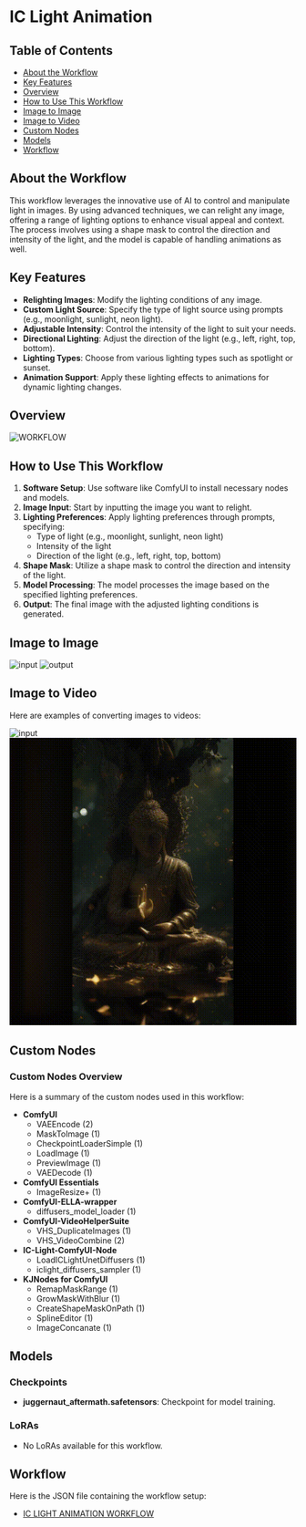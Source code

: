 ﻿# IC Light Animation

## Table of Contents
- [About the Workflow](#about-the-workflow)
- [Key Features](#key-features)
- [Overview](#overview)
- [How to Use This Workflow](#how-to-use-this-workflow)
- [Image to Image](#image-to-image)
- [Image to Video](#image-to-video)
- [Custom Nodes](#custom-nodes)
- [Models](#models)
- [Workflow](#workflow)

## About the Workflow
This workflow leverages the innovative use of AI to control and manipulate light in images. By using advanced techniques, we can relight any image, offering a range of lighting options to enhance visual appeal and context. The process involves using a shape mask to control the direction and intensity of the light, and the model is capable of handling animations as well.

## Key Features

- **Relighting Images**: Modify the lighting conditions of any image.
- **Custom Light Source**: Specify the type of light source using prompts (e.g., moonlight, sunlight, neon light).
- **Adjustable Intensity**: Control the intensity of the light to suit your needs.
- **Directional Lighting**: Adjust the direction of the light (e.g., left, right, top, bottom).
- **Lighting Types**: Choose from various lighting types such as spotlight or sunset.
- **Animation Support**: Apply these lighting effects to animations for dynamic lighting changes.

## Overview

![WORKFLOW](https://github.com/Jenisa-Merlin/IC-LIGHT-ANIMATION/blob/main/WORKFLOW.png)

## How to Use This Workflow
1. **Software Setup**: Use software like ComfyUI to install necessary nodes and models.
2. **Image Input**: Start by inputting the image you want to relight.
3. **Lighting Preferences**: Apply lighting preferences through prompts, specifying:
    - Type of light (e.g., moonlight, sunlight, neon light)
    - Intensity of the light
    - Direction of the light (e.g., left, right, top, bottom)
4. **Shape Mask**: Utilize a shape mask to control the direction and intensity of the light.
5. **Model Processing**: The model processes the image based on the specified lighting preferences.
6. **Output**: The final image with the adjusted lighting conditions is generated.

## Image to Image

![input](JARVISLAB/DAY%204/MULTI%20IMG%20GIRL.jpg)
![output](JARVISLAB/DAY%204/OUTPUT%20MULTIPLE%20IMG.png)

## Image to Video

Here are examples of converting images to videos:

![input](JARVISLAB/DAY%204/buddha.png)
![output](OUTPUT%20buddha.gif)

## Custom Nodes

### Custom Nodes Overview

Here is a summary of the custom nodes used in this workflow:

- **ComfyUI**
  - VAEEncode (2)
  - MaskToImage (1)
  - CheckpointLoaderSimple (1)
  - LoadImage (1)
  - PreviewImage (1)
  - VAEDecode (1)
- **ComfyUI Essentials**
  - ImageResize+ (1)
- **ComfyUI-ELLA-wrapper**
  - diffusers_model_loader (1)
- **ComfyUI-VideoHelperSuite**
  - VHS_DuplicateImages (1)
  - VHS_VideoCombine (2)
- **IC-Light-ComfyUI-Node**
  - LoadICLightUnetDiffusers (1)
  - iclight_diffusers_sampler (1)
- **KJNodes for ComfyUI**
  - RemapMaskRange (1)
  - GrowMaskWithBlur (1)
  - CreateShapeMaskOnPath (1)
  - SplineEditor (1)
  - ImageConcanate (1)

## Models

### Checkpoints

- **juggernaut_aftermath.safetensors**: Checkpoint for model training.

### LoRAs

- No LoRAs available for this workflow.

## Workflow

Here is the JSON file containing the workflow setup:

- [IC LIGHT ANIMATION WORKFLOW](JARVISLAB/DAY%204/IC%20LIGHT%20ANIMATION%20WORKING.json)
